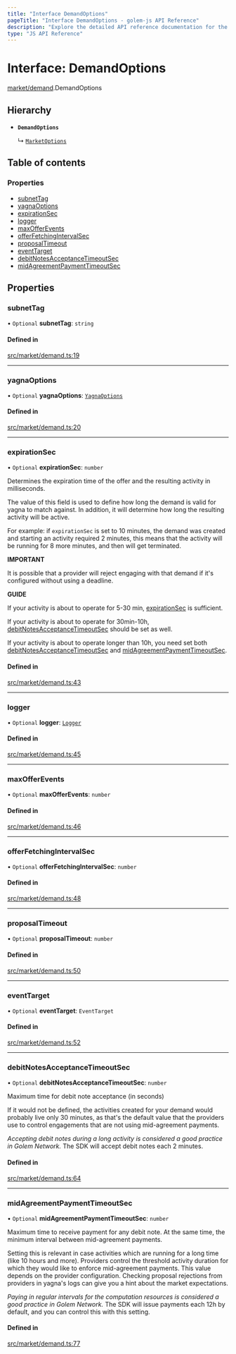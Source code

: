 ```yaml
---
title: "Interface DemandOptions"
pageTitle: "Interface DemandOptions - golem-js API Reference"
description: "Explore the detailed API reference documentation for the Interface DemandOptions within the golem-js SDK for the Golem Network."
type: "JS API Reference"
---
```

# Interface: DemandOptions

[market/demand](../modules/market_demand).DemandOptions

## Hierarchy

- **`DemandOptions`**

  ↳ [`MarketOptions`](market_service.MarketOptions)

## Table of contents

### Properties

- [subnetTag](market_demand.DemandOptions#subnettag)
- [yagnaOptions](market_demand.DemandOptions#yagnaoptions)
- [expirationSec](market_demand.DemandOptions#expirationsec)
- [logger](market_demand.DemandOptions#logger)
- [maxOfferEvents](market_demand.DemandOptions#maxofferevents)
- [offerFetchingIntervalSec](market_demand.DemandOptions#offerfetchingintervalsec)
- [proposalTimeout](market_demand.DemandOptions#proposaltimeout)
- [eventTarget](market_demand.DemandOptions#eventtarget)
- [debitNotesAcceptanceTimeoutSec](market_demand.DemandOptions#debitnotesacceptancetimeoutsec)
- [midAgreementPaymentTimeoutSec](market_demand.DemandOptions#midagreementpaymenttimeoutsec)

## Properties

### subnetTag

• `Optional` **subnetTag**: `string`

#### Defined in

[src/market/demand.ts:19](https://github.com/golemfactory/golem-js/blob/c827e77/src/market/demand.ts#L19)

___

### yagnaOptions

• `Optional` **yagnaOptions**: [`YagnaOptions`](../modules/executor_executor#yagnaoptions)

#### Defined in

[src/market/demand.ts:20](https://github.com/golemfactory/golem-js/blob/c827e77/src/market/demand.ts#L20)

___

### expirationSec

• `Optional` **expirationSec**: `number`

Determines the expiration time of the offer and the resulting activity in milliseconds.

The value of this field is used to define how long the demand is valid for yagna to match against.
In addition, it will determine how long the resulting activity will be active.

For example: if `expirationSec` is set to 10 minutes, the demand was created and starting an activity
required 2 minutes, this means that the activity will be running for 8 more minutes, and then will get terminated.

**IMPORTANT**

It is possible that a provider will reject engaging with that demand if it's configured  without using a deadline.

**GUIDE**

If your activity is about to operate for 5-30 min, [expirationSec](market_demand.DemandOptions#expirationsec) is sufficient.

If your activity is about to operate for 30min-10h, [debitNotesAcceptanceTimeoutSec](market_demand.DemandOptions#debitnotesacceptancetimeoutsec) should be set as well.

If your activity is about to operate longer than 10h, you need set both [debitNotesAcceptanceTimeoutSec](market_demand.DemandOptions#debitnotesacceptancetimeoutsec) and [midAgreementPaymentTimeoutSec](market_demand.DemandOptions#midagreementpaymenttimeoutsec).

#### Defined in

[src/market/demand.ts:43](https://github.com/golemfactory/golem-js/blob/c827e77/src/market/demand.ts#L43)

___

### logger

• `Optional` **logger**: [`Logger`](utils_logger_logger.Logger)

#### Defined in

[src/market/demand.ts:45](https://github.com/golemfactory/golem-js/blob/c827e77/src/market/demand.ts#L45)

___

### maxOfferEvents

• `Optional` **maxOfferEvents**: `number`

#### Defined in

[src/market/demand.ts:46](https://github.com/golemfactory/golem-js/blob/c827e77/src/market/demand.ts#L46)

___

### offerFetchingIntervalSec

• `Optional` **offerFetchingIntervalSec**: `number`

#### Defined in

[src/market/demand.ts:48](https://github.com/golemfactory/golem-js/blob/c827e77/src/market/demand.ts#L48)

___

### proposalTimeout

• `Optional` **proposalTimeout**: `number`

#### Defined in

[src/market/demand.ts:50](https://github.com/golemfactory/golem-js/blob/c827e77/src/market/demand.ts#L50)

___

### eventTarget

• `Optional` **eventTarget**: `EventTarget`

#### Defined in

[src/market/demand.ts:52](https://github.com/golemfactory/golem-js/blob/c827e77/src/market/demand.ts#L52)

___

### debitNotesAcceptanceTimeoutSec

• `Optional` **debitNotesAcceptanceTimeoutSec**: `number`

Maximum time for debit note acceptance (in seconds)

If it would not be defined, the activities created for your demand would
probably live only 30 minutes, as that's the default value that the providers use to control engagements
that are not using mid-agreement payments.

_Accepting debit notes during a long activity is considered a good practice in Golem Network._
The SDK will accept debit notes each 2 minutes.

#### Defined in

[src/market/demand.ts:64](https://github.com/golemfactory/golem-js/blob/c827e77/src/market/demand.ts#L64)

___

### midAgreementPaymentTimeoutSec

• `Optional` **midAgreementPaymentTimeoutSec**: `number`

Maximum time to receive payment for any debit note. At the same time, the minimum interval between mid-agreement payments.

Setting this is relevant in case activities which are running for a long time (like 10 hours and more). Providers control
the threshold activity duration for which they would like to enforce mid-agreement payments. This value depends on the
provider configuration. Checking proposal rejections from providers in yagna's logs can give you a hint about the
market expectations.

_Paying in regular intervals for the computation resources is considered a good practice in Golem Network._
The SDK will issue payments each 12h by default, and you can control this with this setting.

#### Defined in

[src/market/demand.ts:77](https://github.com/golemfactory/golem-js/blob/c827e77/src/market/demand.ts#L77)
